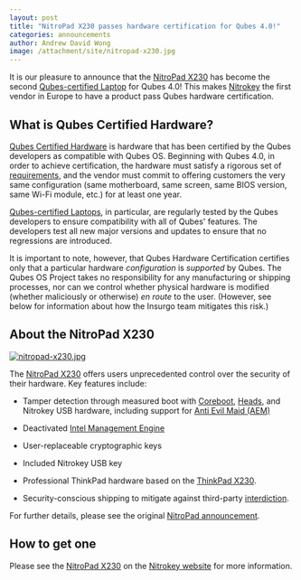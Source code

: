 ```yaml
---
layout: post
title: "NitroPad X230 passes hardware certification for Qubes 4.0!"
categories: announcements
author: Andrew David Wong
image: /attachment/site/nitropad-x230.jpg
---
```


It is our pleasure to announce that the [NitroPad X230] has become the
second [Qubes-certified Laptop][laptop] for Qubes 4.0! This makes
[Nitrokey] the first vendor in Europe to have a product pass Qubes
hardware certification.


## What is Qubes Certified Hardware?

[Qubes Certified Hardware] is hardware that has been certified by the
Qubes developers as compatible with Qubes OS. Beginning with Qubes 4.0,
in order to achieve certification, the hardware must satisfy a rigorous
set of [requirements], and the vendor must commit to offering customers
the very same configuration (same motherboard, same screen, same BIOS
version, same Wi-Fi module, etc.) for at least one year.

[Qubes-certified Laptops][laptop], in particular, are regularly tested
by the Qubes developers to ensure compatibility with all of Qubes'
features. The developers test all new major versions and updates to
ensure that no regressions are introduced.

It is important to note, however, that Qubes Hardware Certification
certifies only that a particular hardware *configuration* is *supported*
by Qubes. The Qubes OS Project takes no responsibility for any
manufacturing or shipping processes, nor can we control whether physical
hardware is modified (whether maliciously or otherwise) *en route* to
the user. (However, see below for information about how the Insurgo team
mitigates this risk.)


## About the NitroPad X230

[![nitropad-x230.jpg](/attachment/site/nitropad-x230.jpg)][NitroPad X230]

The [NitroPad X230] offers users unprecedented control over the security
of their hardware. Key features include:

  - Tamper detection through measured boot with [Coreboot], [Heads], and
    Nitrokey USB hardware, including support for [Anti Evil Maid (AEM)]

  - Deactivated [Intel Management Engine]

  - User-replaceable cryptographic keys

  - Included Nitrokey USB key

  - Professional ThinkPad hardware based on the [ThinkPad X230].

  - Security-conscious shipping to mitigate against third-party
    [interdiction].

For further details, please see the original [NitroPad announcement].


## How to get one

Please see the [NitroPad X230] on the [Nitrokey website][Nitrokey] for
more information.


[NitroPad X230]: https://shop.nitrokey.com/shop/product/nitropad-x230-67
[Nitrokey]: https://www.nitrokey.com/
[laptop]: /doc/certified-hardware/#qubes-certified-laptops
[Qubes Certified Hardware]: /doc/certified-hardware/
[requirements]: /doc/certified-hardware/#hardware-certification-requirements
[ThinkPad X230]: https://www.thinkwiki.org/wiki/Category:X230
[Coreboot]: https://www.coreboot.org/
[Heads]: https://github.com/osresearch/heads/
[Anti Evil Maid (AEM)]: /doc/anti-evil-maid/
[Intel Management Engine]: https://libreboot.org/faq.html#intelme
[interdiction]: https://en.wikipedia.org/wiki/Interdiction
[NitroPad announcement]: https://www.nitrokey.com/news/2020/nitropad-secure-laptop-unique-tamper-detection

